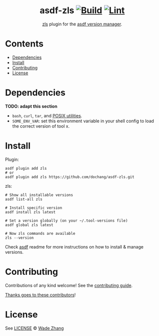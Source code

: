 <div align="center">

# asdf-zls [![Build](https://github.com/dochang/asdf-zls/actions/workflows/build.yml/badge.svg)](https://github.com/dochang/asdf-zls/actions/workflows/build.yml) [![Lint](https://github.com/dochang/asdf-zls/actions/workflows/lint.yml/badge.svg)](https://github.com/dochang/asdf-zls/actions/workflows/lint.yml)

[zls](https://github.com/zigtools/zls) plugin for the [asdf version manager](https://asdf-vm.com).

</div>

# Contents

- [Dependencies](#dependencies)
- [Install](#install)
- [Contributing](#contributing)
- [License](#license)

# Dependencies

**TODO: adapt this section**

- `bash`, `curl`, `tar`, and [POSIX utilities](https://pubs.opengroup.org/onlinepubs/9699919799/idx/utilities.html).
- `SOME_ENV_VAR`: set this environment variable in your shell config to load the correct version of tool x.

# Install

Plugin:

```shell
asdf plugin add zls
# or
asdf plugin add zls https://github.com/dochang/asdf-zls.git
```

zls:

```shell
# Show all installable versions
asdf list-all zls

# Install specific version
asdf install zls latest

# Set a version globally (on your ~/.tool-versions file)
asdf global zls latest

# Now zls commands are available
zls --version
```

Check [asdf](https://github.com/asdf-vm/asdf) readme for more instructions on how to
install & manage versions.

# Contributing

Contributions of any kind welcome! See the [contributing guide](contributing.md).

[Thanks goes to these contributors](https://github.com/dochang/asdf-zls/graphs/contributors)!

# License

See [LICENSE](LICENSE) © [Wade Zhang](https://github.com/dochang/)
